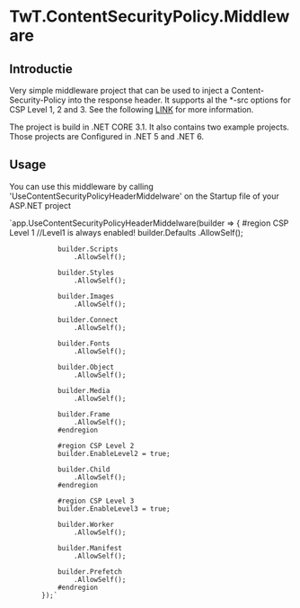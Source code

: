 # TwT.ContentSecurityPolicy.Middleware

## Introductie
Very simple middleware project that can be used to inject a Content-Security-Policy into the response header. It supports al the *-src options for CSP Level 1, 2 and 3. See the following [LINK](https://content-security-policy.com/) for more information.

The project is build in .NET CORE 3.1. It also contains two example projects. Those projects are Configured in .NET 5 and .NET 6. 

## Usage
You can use this middleware by calling 'UseContentSecurityPolicyHeaderMiddelware' on the Startup file of your ASP.NET project

`app.UseContentSecurityPolicyHeaderMiddelware(builder =>
            {
                #region CSP Level 1
                //Level1 is always enabled!
                builder.Defaults
                    .AllowSelf();

                builder.Scripts
                    .AllowSelf();

                builder.Styles
                    .AllowSelf();

                builder.Images
                    .AllowSelf();

                builder.Connect
                    .AllowSelf();

                builder.Fonts
                    .AllowSelf();

                builder.Object
                    .AllowSelf();

                builder.Media
                    .AllowSelf();

                builder.Frame
                    .AllowSelf();
                #endregion

                #region CSP Level 2
                builder.EnableLevel2 = true;

                builder.Child
                    .AllowSelf();
                #endregion

                #region CSP Level 3
                builder.EnableLevel3 = true;

                builder.Worker
                    .AllowSelf();

                builder.Manifest
                    .AllowSelf();

                builder.Prefetch
                    .AllowSelf();
                #endregion
            });`